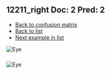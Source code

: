 ## 12211_right Doc: 2 Pred: 2
- [Back to confusion matrix](https://github.com/juliandewit/kaggle_retinopathy/blob/master/matrix.md)
- [Back to list](https://github.com/juliandewit/kaggle_retinopathy/blob/master/lists/22/list.md)
- [Next example in list](https://github.com/juliandewit/kaggle_retinopathy/blob/master/lists/22/12/12257_left.md)

![Eye](https://retinopaty.blob.core.windows.net/size1024/12211_right_2.jpeg)

### 

![Eye]()
